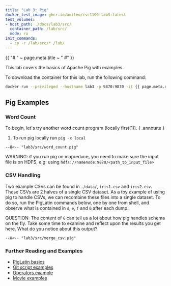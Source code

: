 ```yaml
---
title: "Lab 3: Pig"
docker_test_image: ghcr.io/amileo/csc1109-lab3:latest
test_volumes:
- host_path: ./docs/lab3/src/
  container_path: /lab/src/
  mode: ro
init_commands:
  - cp -r /lab/src/* /lab/
---
```


{{ "# " ~ page.meta.title ~ " #" }}

This lab covers the basics of Apache Pig with examples.

To download the container for this lab, run the following command:

```sh
docker run --privileged --hostname lab3 -p 9870:9870 -it {{ page.meta.docker_test_image }}
```

## Pig Examples ##

### Word Count ###

To begin, let's try another word count program (locally first(1)).
{ .annotate }

1. To run pig locally run `pig -x local`

```pig
--8<-- "lab3/src/word_count.pig"
```

WARNING: if you run pig on mapreduce, you need to make sure the input file is on HDFS, e.g: using
`hdfs://namenode:9870/<path_to_input_file>`

### CSV Handling ###

Two example CSVs can be found in `./data/`, `iris1.csv` and `iris2.csv`. These CSVs are 2 halves
of a single CSV dataset. As a toy example of using pig to handle CSVs, we can recombine these files
into a single dataset. To do so, run the PigLatin commands below, one by one from shell, and
observe what is contained in `d`, `e`, `f` and `G` after each dump.

QUESTION: The content of `G` can tell us a lot about how pig handles schema on the fly. Take some
time to examine and reflect upon the results you get here. What do you notice about this output?

```pig
--8<-- "lab3/src/merge_csv.pig"
```

### Further Reading and Examples ###

- [PigLatin basics](http://pig.apache.org/docs/r0.17.0/basic.html#load)
- [Git script examples](https://gist.github.com/brikis98/1332818)
- [Operators example](https://techvidvan.com/tutorials/apache-pig-operators/)
- [Movie examples](https://www.wikitechy.com/tutorials/apache-pig/apache-pig-example)

